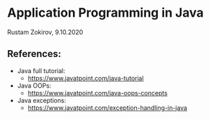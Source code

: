 # Application Programming in Java
 
Rustam Zokirov, 9.10.2020

## References:
- Java full tutorial:
	- https://www.javatpoint.com/java-tutorial
- Java OOPs:
	- https://www.javatpoint.com/java-oops-concepts
- Java exceptions: 
	- https://www.javatpoint.com/exception-handling-in-java